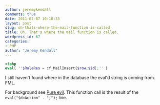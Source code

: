 ```yaml
---
author: jeremykendall
comments: true
date: 2011-07-07 10:10:33
layout: post
slug: oh-thats-where-the-mail-function-is-called
title: Oh. That's where the mail function is called.
wordpress_id: 67
categories:
- PHP
author: "Jeremy Kendall"
---
```

```php
<?php
eval( ''$RuleRes = cf_MailInsert($row,$id);'' )
```
I still haven't found where in the database the eval'd string is coming from.  FML.

For background see [Pure evil](/2011/07/07/pure-evil/).  This function call is the result of the `eval("$doAction" . ";");` line.
